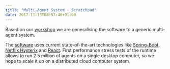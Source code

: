 ```yaml
---
title: "Multi-Agent System - Scratchpad"
date: 2017-11-15T08:57:40+01:00
---
```


Based on our [workshop](2017-09-workshop) we are generalising the software to a generic multi-agent system. <!--more-->

The [software](https://github.com/LightJason/Scratchpad) uses current state-of-the-art technologies like [Spring-Boot](https://projects.spring.io/spring-boot/), [Netflix Hysterix](https://github.com/Netflix/Hystrix) and [React](https://reactjs.org/). First performance stress tests of the runtime allows to run 2.5 million of agents on a single desktop computer, so we hope to scale it up on a distributed cloud computer system.


